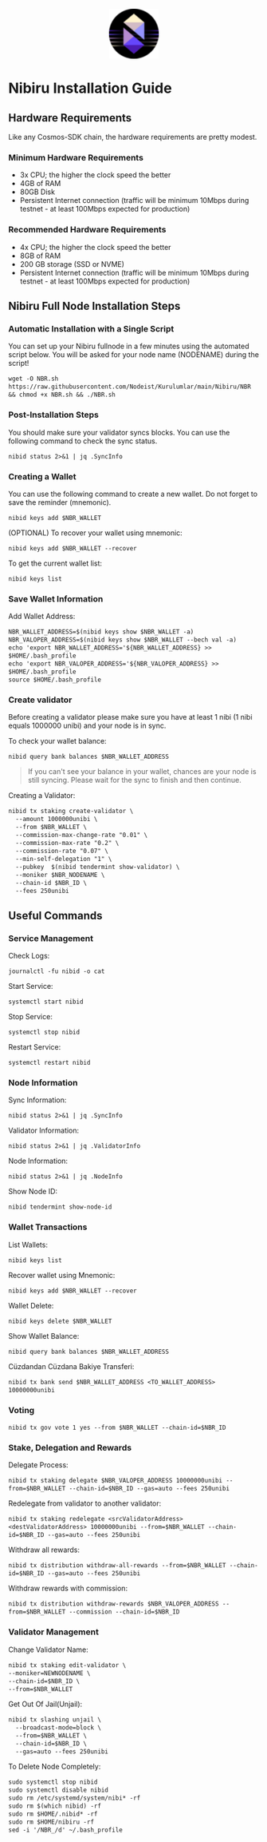 <p align="center">
  <img height="100" height="auto" src="https://raw.githubusercontent.com/Nodeist/Kurulumlar/main/logos/nibiru.png">
</p>

# Nibiru Installation Guide
## Hardware Requirements
Like any Cosmos-SDK chain, the hardware requirements are pretty modest.

### Minimum Hardware Requirements
  - 3x CPU; the higher the clock speed the better
  - 4GB of RAM
  - 80GB Disk
  - Persistent Internet connection (traffic will be minimum 10Mbps during testnet - at least 100Mbps expected for production)

### Recommended Hardware Requirements
  - 4x CPU; the higher the clock speed the better
  - 8GB of RAM
  - 200 GB storage (SSD or NVME)
  - Persistent Internet connection (traffic will be minimum 10Mbps during testnet - at least 100Mbps expected for production)

## Nibiru Full Node Installation Steps
### Automatic Installation with a Single Script
You can set up your Nibiru fullnode in a few minutes using the automated script below.
You will be asked for your node name (NODENAME) during the script!

```
wget -O NBR.sh https://raw.githubusercontent.com/Nodeist/Kurulumlar/main/Nibiru/NBR && chmod +x NBR.sh && ./NBR.sh
```

### Post-Installation Steps

You should make sure your validator syncs blocks.
You can use the following command to check the sync status.
```
nibid status 2>&1 | jq .SyncInfo
```

### Creating a Wallet
You can use the following command to create a new wallet. Do not forget to save the reminder (mnemonic).
```
nibid keys add $NBR_WALLET
```

(OPTIONAL) To recover your wallet using mnemonic:
```
nibid keys add $NBR_WALLET --recover
```

To get the current wallet list:
```
nibid keys list
```

### Save Wallet Information
Add Wallet Address:
```
NBR_WALLET_ADDRESS=$(nibid keys show $NBR_WALLET -a)
NBR_VALOPER_ADDRESS=$(nibid keys show $NBR_WALLET --bech val -a)
echo 'export NBR_WALLET_ADDRESS='${NBR_WALLET_ADDRESS} >> $HOME/.bash_profile
echo 'export NBR_VALOPER_ADDRESS='${NBR_VALOPER_ADDRESS} >> $HOME/.bash_profile
source $HOME/.bash_profile
```


### Create validator
Before creating a validator please make sure you have at least 1 nibi (1 nibi equals 1000000 unibi) and your node is in sync.

To check your wallet balance:
```
nibid query bank balances $NBR_WALLET_ADDRESS
```
> If you can't see your balance in your wallet, chances are your node is still syncing. Please wait for the sync to finish and then continue.

Creating a Validator:
```
nibid tx staking create-validator \
  --amount 1000000unibi \
  --from $NBR_WALLET \
  --commission-max-change-rate "0.01" \
  --commission-max-rate "0.2" \
  --commission-rate "0.07" \
  --min-self-delegation "1" \
  --pubkey  $(nibid tendermint show-validator) \
  --moniker $NBR_NODENAME \
  --chain-id $NBR_ID \
  --fees 250unibi
```



## Useful Commands
### Service Management
Check Logs:
```
journalctl -fu nibid -o cat
```

Start Service:
```
systemctl start nibid
```

Stop Service:
```
systemctl stop nibid
```

Restart Service:
```
systemctl restart nibid
```

### Node Information
Sync Information:
```
nibid status 2>&1 | jq .SyncInfo
```

Validator Information:
```
nibid status 2>&1 | jq .ValidatorInfo
```

Node Information:
```
nibid status 2>&1 | jq .NodeInfo
```

Show Node ID:
```
nibid tendermint show-node-id
```

### Wallet Transactions
List Wallets:
```
nibid keys list
```

Recover wallet using Mnemonic:
```
nibid keys add $NBR_WALLET --recover
```

Wallet Delete:
```
nibid keys delete $NBR_WALLET
```

Show Wallet Balance:
```
nibid query bank balances $NBR_WALLET_ADDRESS
```

Cüzdandan Cüzdana Bakiye Transferi:
```
nibid tx bank send $NBR_WALLET_ADDRESS <TO_WALLET_ADDRESS> 10000000unibi
```

### Voting
```
nibid tx gov vote 1 yes --from $NBR_WALLET --chain-id=$NBR_ID
```

### Stake, Delegation and Rewards
Delegate Process:
```
nibid tx staking delegate $NBR_VALOPER_ADDRESS 10000000unibi --from=$NBR_WALLET --chain-id=$NBR_ID --gas=auto --fees 250unibi
```

Redelegate from validator to another validator:
```
nibid tx staking redelegate <srcValidatorAddress> <destValidatorAddress> 10000000unibi --from=$NBR_WALLET --chain-id=$NBR_ID --gas=auto --fees 250unibi
```

Withdraw all rewards:
```
nibid tx distribution withdraw-all-rewards --from=$NBR_WALLET --chain-id=$NBR_ID --gas=auto --fees 250unibi
```

Withdraw rewards with commission:
```
nibid tx distribution withdraw-rewards $NBR_VALOPER_ADDRESS --from=$NBR_WALLET --commission --chain-id=$NBR_ID
```

### Validator Management
Change Validator Name:
```
nibid tx staking edit-validator \
--moniker=NEWNODENAME \
--chain-id=$NBR_ID \
--from=$NBR_WALLET
```

Get Out Of Jail(Unjail):
```
nibid tx slashing unjail \
  --broadcast-mode=block \
  --from=$NBR_WALLET \
  --chain-id=$NBR_ID \
  --gas=auto --fees 250unibi
```

To Delete Node Completely:
```
sudo systemctl stop nibid
sudo systemctl disable nibid
sudo rm /etc/systemd/system/nibi* -rf
sudo rm $(which nibid) -rf
sudo rm $HOME/.nibid* -rf
sudo rm $HOME/nibiru -rf
sed -i '/NBR_/d' ~/.bash_profile
```

